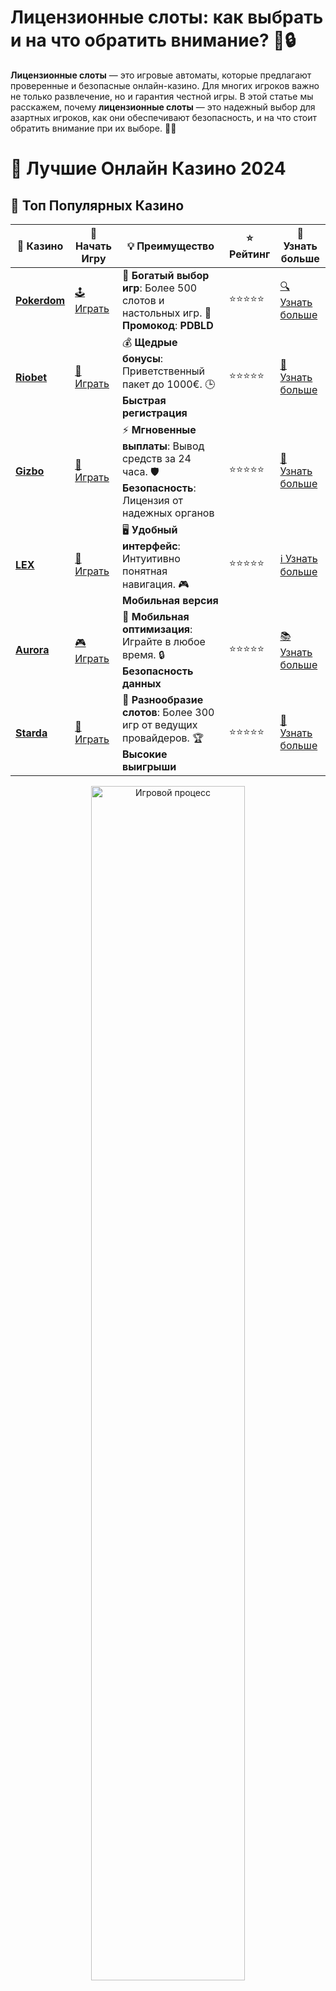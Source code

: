 # **Лицензионные слоты: как выбрать и на что обратить внимание? 🎰🔒**

**Лицензионные слоты** — это игровые автоматы, которые предлагают проверенные и безопасные онлайн-казино. Для многих игроков важно не только развлечение, но и гарантия честной игры. В этой статье мы расскажем, почему **лицензионные слоты** — это надежный выбор для азартных игроков, как они обеспечивают безопасность, и на что стоит обратить внимание при их выборе. 🚀💸

# 🎰 Лучшие Онлайн Казино 2024

## 🌟 Топ Популярных Казино

| 🎲 **Казино** | 🔗 **Начать Игру** | 💡 **Преимущество** | ⭐ **Рейтинг** | 🔗 **Узнать больше** |
|--------------|---------------------|---------------------|----------------|----------------------|
| [**Pokerdom**](https://brandplay.link/4k77v2yx) | [🕹️ Играть](https://brandplay.link/4k77v2yx) | 🎉 **Богатый выбор игр**: Более 500 слотов и настольных игр. 🎁 **Промокод**: **PDBLD** | ⭐⭐⭐⭐⭐ | [🔍 Узнать больше](https://brandplay.link/4k77v2yx) |
| [**Riobet**](https://brandplay.link/7xBLTPyj) | [🎰 Играть](https://brandplay.link/7xBLTPyj) | 💰 **Щедрые бонусы**: Приветственный пакет до 1000€. 🕒 **Быстрая регистрация** | ⭐⭐⭐⭐⭐ | [📖 Узнать больше](https://brandplay.link/7xBLTPyj) |
| [**Gizbo**](https://brandplay.link/bprXw4YV) | [🎲 Играть](https://brandplay.link/bprXw4YV) | ⚡ **Мгновенные выплаты**: Вывод средств за 24 часа. 🛡️ **Безопасность**: Лицензия от надежных органов | ⭐⭐⭐⭐⭐ | [📝 Узнать больше](https://brandplay.link/bprXw4YV) |
| [**LEX**](https://brandplay.link/zW4hdDFV) | [🤑 Играть](https://brandplay.link/zW4hdDFV) | 🖥️ **Удобный интерфейс**: Интуитивно понятная навигация. 🎮 **Мобильная версия** | ⭐⭐⭐⭐⭐ | [ℹ️ Узнать больше](https://brandplay.link/zW4hdDFV) |
| [**Aurora**](https://10trafic-stat2.com/click/668546556bcc6313411604bd/6766/13032/subaccount) | [🎮 Играть](https://10trafic-stat2.com/click/668546556bcc6313411604bd/6766/13032/subaccount) | 📱 **Мобильная оптимизация**: Играйте в любое время. 🔒 **Безопасность данных** | ⭐⭐⭐⭐⭐ | [📚 Узнать больше](https://10trafic-stat2.com/click/668546556bcc6313411604bd/6766/13032/subaccount) |
| [**Starda**](https://brandplay.link/fB7xwRFL) | [🎯 Играть](https://brandplay.link/fB7xwRFL) | 🎰 **Разнообразие слотов**: Более 300 игр от ведущих провайдеров. 🏆 **Высокие выигрыши** | ⭐⭐⭐⭐⭐ | [🔎 Узнать больше](https://brandplay.link/fB7xwRFL) |

<div align="center">
    <img src="https://i.pinimg.com/originals/87/9e/b9/879eb9354dd0699582408b68f2e253b2.gif" alt="Игровой процесс" width="70%">
</div>

## 💎 Лучшие Бонусы и Акции

| 🎲 **Казино** | 🔗 **Начать Игру** | 💡 **Преимущество** | ⭐ **Рейтинг** | 🔗 **Узнать больше** |
|--------------|---------------------|---------------------|----------------|----------------------|
| [**Kometa**](https://brandplay.link/8ZymQJV8) | [🎰 Играть](https://brandplay.link/8ZymQJV8) | 🎁 **Эксклюзивные бонусы**: Регулярные акции и промо. 🔄 **Программы лояльности** | ⭐⭐⭐⭐☆ | [🔍 Узнать больше](https://brandplay.link/8ZymQJV8) |
| [**R7**](https://brandplay.link/bMd3Yjsw) | [🕹️ Играть](https://brandplay.link/bMd3Yjsw) | 🕒 **Круглосуточная поддержка**: Всегда на связи. 💸 **Высокие лимиты** | ⭐⭐⭐⭐☆ | [📖 Узнать больше](https://brandplay.link/bMd3Yjsw) |
| [**7K**](https://brandplay.link/BvQyFShp) | [🎲 Играть](https://brandplay.link/BvQyFShp) | 🌟 **Эксклюзивные бонусы**: Только для VIP игроков. 🎉 **Сезонные акции** | ⭐⭐⭐⭐☆ | [📝 Узнать больше](https://brandplay.link/BvQyFShp) |
| [**Kent**](https://brandplay.link/Fv2WP3js) | [🤑 Играть](https://brandplay.link/Fv2WP3js) | 📈 **Высокий RTP**: Более 98%. 💼 **Профессиональная поддержка** | ⭐⭐⭐⭐☆ | [ℹ️ Узнать больше](https://brandplay.link/Fv2WP3js) |
| [**1Xslots**](https://brandplay.link/hSB1khtr) | [🎮 Играть](https://brandplay.link/hSB1khtr) | 🎉 **Множество акций**: Еженедельные бонусы и турниры. 🛡️ **Безопасность** | ⭐⭐⭐⭐☆ | [📚 Узнать больше](https://brandplay.link/hSB1khtr) |
| [**Gama**](https://brandplay.link/j6NMKsDz) | [🎯 Играть](https://brandplay.link/j6NMKsDz) | 🔍 **Интуитивный интерфейс**: Легкость использования. 🏅 **Престижные турниры** | ⭐⭐⭐⭐☆ | [🔎 Узнать больше](https://brandplay.link/j6NMKsDz) |

<div align="center">
    <img src="https://i.pinimg.com/originals/87/9e/b9/879eb9354dd0699582408b68f2e253b2.gif" alt="Игровой процесс" width="70%">
</div>

## 🚀 Быстрые Выигрыши и Поддержка

| 🎲 **Казино** | 🔗 **Начать Игру** | 💡 **Преимущество** | ⭐ **Рейтинг** | 🔗 **Узнать больше** |
|--------------|---------------------|---------------------|----------------|----------------------|
| [**Onion**](https://brandplay.link/zBGRVpQ9) | [🎰 Играть](https://brandplay.link/zBGRVpQ9) | 🤑 **Низкие ставки**: Идеально для начинающих. 🔄 **Быстрые выводы** | ⭐⭐⭐⭐☆ | [🔍 Узнать больше](https://brandplay.link/zBGRVpQ9) |
| [**Чемпион**](https://temon-gter.cfd/go/lRq?p80412p304504pcc44t17455) | [🕹️ Играть](https://temon-gter.cfd/go/lRq?p80412p304504pcc44t17455) | 🏅 **Лояльная программа**: Награды за активность. 🎁 **Ежемесячные бонусы** | ⭐⭐⭐⭐☆ | [📖 Узнать больше](https://temon-gter.cfd/go/lRq?p80412p304504pcc44t17455) |
| [**Vavada**](https://vavadapartner.pro/?promo=ea5c9275-6854-4505-94fc-95ab18221945-linkb2) | [🎲 Играть](https://vavadapartner.pro/?promo=ea5c9275-6854-4505-94fc-95ab18221945-linkb2) | 🚀 **Быстрая регистрация**: Начните играть мгновенно. 🔐 **Безопасные транзакции** | ⭐⭐⭐⭐☆ | [📝 Узнать больше](https://vavadapartner.pro/?promo=ea5c9275-6854-4505-94fc-95ab18221945-linkb2) |
| [**Friends**](https://gofriends.kim/linkb2) | [🤑 Играть](https://gofriends.kim/linkb2) | 🤝 **Социальные игры**: Играйте с друзьями. 🌐 **Мультиплатформенность** | ⭐⭐⭐⭐☆ | [ℹ️ Узнать больше](https://gofriends.kim/linkb2) |
| [**1WIN**](https://brandplay.link/smXVpBbG) | [🎮 Играть](https://brandplay.link/smXVpBbG) | 🏆 **Спортивные ставки**: Широкий выбор видов спорта. 💵 **Высокие коэффициенты** | ⭐⭐⭐⭐☆ | [📚 Узнать больше](https://brandplay.link/smXVpBbG) |
| [**Drip**](https://drp-ircp01.com/c07e6a3db) | [🎯 Играть](https://drp-ircp01.com/c07e6a3db) | 🌐 **Инновационные игры**: Новейшие игровые технологии. 🛡️ **Высокая безопасность** | ⭐⭐⭐⭐☆ | [🔎 Узнать больше](https://drp-ircp01.com/c07e6a3db) |
| [**JoyCasino**](https://rpc30.call2me.pro/?/ru/registration?apkpop=0&partner=p24970p3291217pc98f) | [🎰 Играть](https://rpc30.call2me.pro/?/ru/registration?apkpop=0&partner=p24970p3291217pc98f) | 🎁 **Приятные бонусы**: Ежедневные акции и подарки. 🕹️ **Разнообразие игр** | ⭐⭐⭐⭐☆ | [🔍 Узнать больше](https://rpc30.call2me.pro/?/ru/registration?apkpop=0&partner=p24970p3291217pc98f) |

<div align="center">
    <img src="https://i.pinimg.com/originals/87/9e/b9/879eb9354dd0699582408b68f2e253b2.gif" alt="Игровой процесс" width="70%">
</div>
---

✨ **Выбирайте лучшее казино для себя и наслаждайтесь игрой! Удачи!** ✨
![Лицензионные слоты](https://i.pinimg.com/originals/a9/29/6e/a9296ea1cf6a7c20a985e593451f0323.png)

## Что такое **лицензионные слоты**? 🎮

**Лицензионные слоты** — это игровые автоматы, которые разработаны и выпущены провайдерами с лицензией, разрешающей их использование в онлайн-казино. Эти игры проходят проверку и сертификацию, что гарантирует честность и прозрачность их работы. Лицензия может быть выдана органами азартных игр, такими как MGA (Мальта), UKGC (Великобритания), Curacao или другие регулирующие организации.

### Почему стоит выбирать **лицензионные слоты**? 🧐

Когда вы играете в **лицензионные слоты**, вы можете быть уверены, что:

### 1. **Честность игры** 🔑

Все **лицензионные слоты** проходят строгую сертификацию, что означает, что результаты игры генерируются случайным образом с помощью сертифицированных генераторов случайных чисел (RNG). Это исключает возможность манипуляций и нечестных выигрышей. 💯

### 2. **Прозрачность выплат** 📊

Слоты с лицензией имеют четко установленные показатели RTP (возврат игроку), которые должны быть опубликованы для каждого автомата. Это позволяет игрокам выбирать автоматы с лучшими шансами на победу.

### 3. **Защита данных** 🔒

Лицензионные онлайн-казино соблюдают строгие правила безопасности, защищая ваши личные данные и финансовые транзакции с помощью современных технологий шифрования. Это предотвращает утечку информации и обеспечивает безопасность ваших средств.

### 4. **Ответственная игра** 🌱

Лицензионные провайдеры придерживаются стандартов ответственной игры, предлагая игрокам инструменты для контроля своих азартных привычек: лимиты на депозиты, возможность самоблокировки и доступ к ресурсам по борьбе с зависимостью.

## Как выбрать **лицензионные слоты**? 📝

### 1. **Провайдеры игр** 🕹️

Обратите внимание на разработчиков слотов. Среди самых известных лицензионных провайдеров можно выделить:

- **NetEnt** — знаменит своими качественными и увлекательными слотами.
- **Microgaming** — один из пионеров индустрии с огромным выбором игр.
- **Play’n GO** — известен инновационными слотами и интересными бонусами.
- **Pragmatic Play** — предлагает высококачественные игры с хорошими RTP.

Выбирайте игры от проверенных и популярных провайдеров, которые имеют лицензию.

### 2. **Лицензия казино** 🏅

Помимо самого слота, стоит проверить и лицензию онлайн-казино. Лицензионные казино работают с проверенными разработчиками, обеспечивая безопасность и честность игры. Обратите внимание на наличие лицензий от авторитетных регуляторов: MGA, UKGC, Curacao и других.

### 3. **RTP и волатильность** 📊

Обязательно ознакомьтесь с показателями RTP (Return to Player) и волатильности слота. **Лицензионные слоты** обычно имеют RTP от 94% до 98%. Чем выше RTP, тем больше шансов на выигрыш в долгосрочной перспективе. Волатильность определяет частоту и размер выплат: высоковолатильные слоты дают большие, но редкие выигрыши, а низковолатильные — частые, но небольшие.

### 4. **Бонусные функции** 🎁

Не забывайте о бонусных функциях слотов. **Лицензионные слоты** часто предлагают фриспины, бонусные игры и множители, которые увеличивают шансы на крупные выигрыши. Эти бонусы делают игру не только более увлекательной, но и прибыльной.

## Преимущества игры в **лицензионные слоты** 💸

### 1. **Честность и безопасность** 🛡️

**Лицензионные слоты** обеспечивают высокий уровень безопасности благодаря честности и случайности результатов игры. Игроки могут быть уверены в прозрачности процесса.

### 2. **Прогрессивные джекпоты** 💰

Многие **лицензионные слоты** предлагают прогрессивные джекпоты, которые накапливаются с каждой ставкой. Эти джекпоты могут достигать огромных сумм, что делает игру еще более захватывающей.

### 3. **Высокое качество графики и звука** 🎨🎶

Лицензионные слоты имеют отличную графику, анимацию и звуковое оформление, что улучшает общий игровой опыт. Погрузитесь в увлекательный мир слотов с качественным дизайном.

### 4. **Доступность на мобильных устройствах** 📱

Большинство **лицензионных слотов** оптимизированы для игры на мобильных устройствах. Вы можете наслаждаться любимыми играми в любом месте и в любое время.

### 5. **Бонусы и акции** 🎉

Лицензионные онлайн-казино часто предлагают игрокам бонусы и акции, такие как фриспины, бонусы на депозиты или возврат средств. Это помогает увеличить шансы на выигрыш и продлевает время игры.

## Где играть в **лицензионные слоты**? 🏠

Чтобы насладиться игрой в **лицензионные слоты**, выберите надежное онлайн-казино, которое имеет соответствующую лицензию. Обратите внимание на казино, которые предоставляют игрокам защиту данных, честные игры и выгодные бонусы.

### 1. **Проверенные лицензированные казино** 🏅

Выбирайте казино с лицензиями от таких регуляторов, как MGA, UKGC или Curacao. Это гарантирует, что ваше времяпрепровождение будет безопасным и честным.

### 2. **Методы оплаты** 💳

Убедитесь, что казино предлагает удобные и безопасные способы пополнения счета и вывода средств. Надежные онлайн-казино поддерживают такие методы оплаты, как банковские карты, электронные кошельки и криптовалюты.

### 3. **Поддержка игроков** 📞

Проверьте, насколько быстро и эффективно работает служба поддержки казино. Хорошая поддержка всегда поможет вам решить вопросы, связанные с игрой или финансовыми транзакциями.

## Советы для игры в **лицензионные слоты** 🎯

Чтобы извлечь максимальную выгоду из игры в **лицензионные слоты**, следуйте этим советам:

### 1. **Изучите RTP и волатильность** 📊

Перед тем как начать играть, убедитесь, что выбрали слот с хорошими показателями RTP и подходящей волатильностью для вашего стиля игры.

### 2. **Используйте бонусы и акции** 🎁

Не забывайте про бонусы и акции. Это отличные возможности для увеличения вашего банкролла и получения дополнительных шансов на выигрыш.

### 3. **Играй ответственно** 🌱

Играйте в **лицензионные слоты** ответственно. Устанавливайте лимиты на депозиты и время игры, чтобы избежать проблем с азартными играми.

## Заключение: почему стоит играть в **лицензионные слоты**? 🎉

**Лицензионные слоты** — это выбор тех игроков, которые ценят честность, безопасность и качество. Игры с лицензией обеспечивают прозрачность, хорошие шансы на выигрыш и надежную защиту данных. Выбирайте **лицензионные слоты** для уверенности в том, что игра будет честной, а процесс безопасным и увлекательным. 🍀🎰
